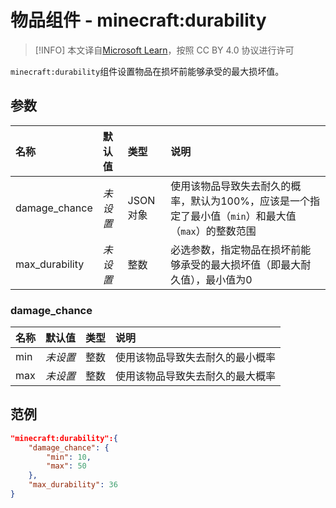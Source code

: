 # 物品组件 - minecraft:durability
> [!INFO]
> 本文译自[Microsoft Learn](https://learn.microsoft.com/en-us/minecraft/creator/)，按照 CC BY 4.0 协议进行许可

    
`minecraft:durability`组件设置物品在损坏前能够承受的最大损坏值。

## 参数
| 名称 | 默认值 | 类型 | 说明  |
|:----------|:----------|:----------|:----------|
| damage_chance | *未设置* | JSON 对象| 使用该物品导致失去耐久的概率，默认为100%，应该是一个指定了最小值（`min`）和最大值（`max`）的整数范围 |
| max_durability | *未设置* | 整数 | 必选参数，指定物品在损坏前能够承受的最大损坏值（即最大耐久值），最小值为0 |

### damage_chance
| 名称 | 默认值 | 类型 | 说明  |
|:----------|:----------|:----------|:----------|
| min | *未设置* | 整数 | 使用该物品导致失去耐久的最小概率 |
| max | *未设置* | 整数 | 使用该物品导致失去耐久的最大概率 |

## 范例
```json
"minecraft:durability":{
    "damage_chance": {
        "min": 10,
        "max": 50
    },
    "max_durability": 36
}
```
